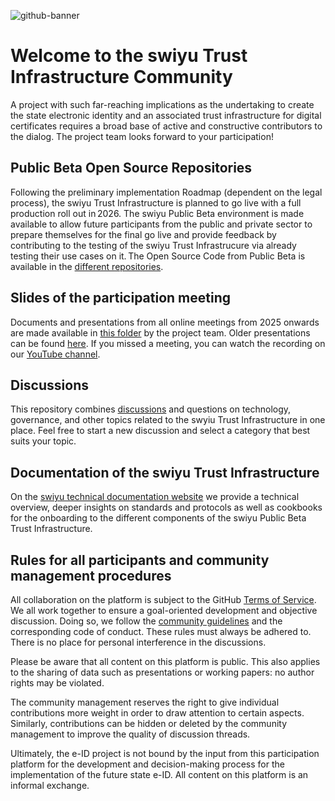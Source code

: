 ![github-banner](https://github.com/swiyu-admin-ch/swiyu-admin-ch.github.io/blob/main/assets/images/github-banner.jpg)

# Welcome to the swiyu Trust Infrastructure Community

A project with such far-reaching implications as the undertaking to create the state electronic identity and an associated trust infrastructure for digital certificates requires a broad base of active and constructive contributors to the dialog. The project team looks forward to your participation!

## Public Beta Open Source Repositories

Following the preliminary implementation Roadmap (dependent on the legal process), the swiyu Trust Infrastructure is planned to go live with a full production roll out in 2026. The swiyu Public Beta environment is made available to allow future participants from the public and private sector to prepare themselves for the final go live and provide feedback by contributing to the testing of the swiyu Trust Infrastrucure via already testing their use cases on it. The Open Source Code from Public Beta is available in the [different repositories](https://github.com/orgs/swiyu-admin-ch/repositories).

## Slides of the participation meeting

Documents and presentations from all online meetings from 2025 onwards are made available in [this folder](https://github.com/swiyu-admin-ch/community/tree/main/meetings) by the project team. Older presentations can be found [here](https://github.com/e-id-admin/general/tree/main/meetings). If you missed a meeting, you can watch the recording on our [YouTube channel](https://www.youtube.com/@swiyu-admin-ch).

## Discussions

This repository combines [discussions](https://github.com/swiyu-admin-ch/community/discussions) and questions on technology, governance, and other topics related to the swyiu Trust Infrastructure in one place. Feel free to start a new discussion and select a category that best suits your topic.

## Documentation of the swiyu Trust Infrastructure

On the [swiyu technical documentation website](https://swiyu-admin-ch.github.io/) we provide a technical overview, deeper insights on standards and protocols as well as cookbooks for the onboarding to the different components of the swiyu Public Beta Trust Infrastructure.

## Rules for all participants and community management procedures

All collaboration on the platform is subject to the GitHub [Terms of Service](https://docs.github.com/en/site-policy/github-terms/github-terms-of-service). We all work together to ensure a goal-oriented development and objective discussion. Doing so, we follow the [community guidelines](https://docs.github.com/en/site-policy/github-terms/github-community-guidelines) and the corresponding code of conduct. These rules must always be adhered to. There is no place for personal interference in the discussions.

Please be aware that all content on this platform is public. This also applies to the sharing of data such as presentations or working papers: no author rights may be violated.

The community management reserves the right to give individual contributions more weight in order to draw attention to certain aspects. Similarly, contributions can be hidden or deleted by the community management to improve the quality of discussion threads.

Ultimately, the e-ID project is not bound by the input from this participation platform for the development and decision-making process for the implementation of the future state e-ID. All content on this platform is an informal exchange.

